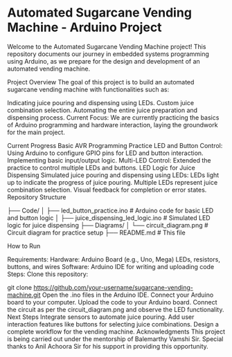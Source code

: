 # Automated Sugarcane Vending Machine - Arduino Project

Welcome to the Automated Sugarcane Vending Machine project! This repository documents our journey in embedded systems programming using Arduino, as we prepare for the design and development of an automated vending machine.

Project Overview
The goal of this project is to build an automated sugarcane vending machine with functionalities such as:

Indicating juice pouring and dispensing using LEDs.
Custom juice combination selection.
Automating the entire juice preparation and dispensing process.
Current Focus:
We are currently practicing the basics of Arduino programming and hardware interaction, laying the groundwork for the main project.

Current Progress
Basic AVR Programming Practice
LED and Button Control:
Using Arduino to configure GPIO pins for LED and button interaction.
Implementing basic input/output logic.
Multi-LED Control:
Extended the practice to control multiple LEDs and buttons.
LED Logic for Juice Dispensing
Simulated juice pouring and dispensing using LEDs:
LEDs light up to indicate the progress of juice pouring.
Multiple LEDs represent juice combination selection.
Visual feedback for completion or error states.
Repository Structure

├── Code/
│   ├── led_button_practice.ino       # Arduino code for basic LED and button logic
│   ├── juice_dispensing_led_logic.ino # Simulated LED logic for juice dispensing
├── Diagrams/
│   └── circuit_diagram.png           # Circuit diagram for practice setup
├── README.md                         # This file

How to Run

Requirements:
Hardware:
Arduino Board (e.g., Uno, Mega)
LEDs, resistors, buttons, and wires
Software:
Arduino IDE for writing and uploading code
Steps:
Clone this repository:

git clone https://github.com/your-username/sugarcane-vending-machine.git
Open the .ino files in the Arduino IDE.
Connect your Arduino board to your computer.
Upload the code to your Arduino board.
Connect the circuit as per the circuit_diagram.png and observe the LED functionality.
Next Steps
Integrate sensors to automate juice pouring.
Add user interaction features like buttons for selecting juice combinations.
Design a complete workflow for the vending machine.
Acknowledgments
This project is being carried out under the mentorship of Balemarthy Vamshi Sir. Special thanks to Anil Achoora Sir for his support in providing this opportunity.

